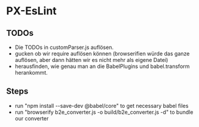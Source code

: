 # PX-EsLint

## TODOs
* Die TODOs in customParser.js auflösen.
* gucken ob wir require auflösen können (browserifien würde das ganze auflösen, aber dann hätten wir es nicht mehr
 als eigene Datei)
* herausfinden, wie genau man an die BabelPlugins und babel.transform herankommt.

## Steps
* run "npm install --save-dev @babel/core" to get necessary babel files
* run "browserify b2e_converter.js -o build/b2e_converter.js -d" to bundle our converter
